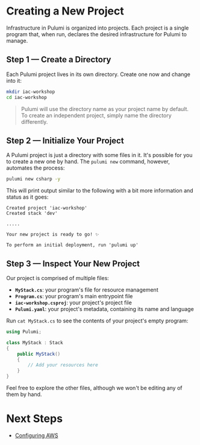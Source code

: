 # Creating a New Project

Infrastructure in Pulumi is organized into projects. Each project is a single program that, when run, declares the desired infrastructure for Pulumi to manage.

## Step 1 &mdash; Create a Directory

Each Pulumi project lives in its own directory. Create one now and change into it:

```bash
mkdir iac-workshop
cd iac-workshop
```

> Pulumi will use the directory name as your project name by default. To create an independent project, simply name the directory differently.

## Step 2 &mdash; Initialize Your Project

A Pulumi project is just a directory with some files in it. It's possible for you to create a new one by hand. The `pulumi new` command, however, automates the process:

```bash
pulumi new csharp -y
```

This will print output similar to the following with a bit more information and status as it goes:

```
Created project 'iac-workshop'
Created stack 'dev'

.....

Your new project is ready to go! ✨

To perform an initial deployment, run 'pulumi up'
```

## Step 3 &mdash; Inspect Your New Project

Our project is comprised of multiple files:

* **`MyStack.cs`**: your program's file for resource management
* **`Program.cs`**: your program's main entrypoint file
* **`iac-workshop.csproj`**: your project's project file
* **`Pulumi.yaml`**: your project's metadata, containing its name and language

Run `cat MyStack.cs` to see the contents of your project's empty program:

```csharp
using Pulumi;

class MyStack : Stack
{
    public MyStack()
    {
        // Add your resources here
    }
}
```

Feel free to explore the other files, although we won't be editing any of them by hand.

# Next Steps

* [Configuring AWS](./02-configuring-aws.md)
